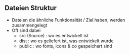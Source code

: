 ## Dateien Struktur

- Dateien die ähnliche Funktionalität / Ziel haben, werden zusammengelegt
- Oft sind dabei
  - src (Source) : wo es entwickelt ist
  - dist : wo es geliefert ist, was entwickelt wurde
  - public : wo fonts, icons & co gespeichert sind
